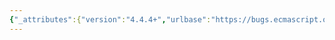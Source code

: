 ```yaml
---
{"_attributes":{"version":"4.4.4+","urlbase":"https://bugs.ecmascript.org/","maintainer":"dherman@mozilla.com"},"bug":{"bug_id":2670,"creation_ts":"2014-04-17 06:23:00 -0700","short_desc":"7.3.13  CreateArrayFromList: Missing \"be\" in step 2","delta_ts":"2014-04-29 21:53:46 -0700","product":"Draft for 6th Edition","component":"editorial issue","version":"Rev 23: April 5, 2014 Draft","rep_platform":"All","op_sys":"All","bug_status":"RESOLVED","resolution":"FIXED","priority":"Normal","bug_severity":"normal","everconfirmed":true,"reporter":{"uid":"andrebargull","name":"André Bargull"},"assigned_to":{"uid":"allen","name":"Allen Wirfs-Brock"},"long_desc":[{"commentid":7769,"comment_count":0,"who":{"uid":"andrebargull","name":"André Bargull"},"bug_when":"2014-04-17 06:23:08 -0700","thetext":"7.3.13  CreateArrayFromList, step 2\n\nChange to \"Let array _be_ ArrayCreate(0)\""},{"commentid":7782,"comment_count":1,"who":{"uid":"allen","name":"Allen Wirfs-Brock"},"bug_when":"2014-04-17 07:52:11 -0700","thetext":"fixed in rev24 editor's draft"},{"commentid":7986,"comment_count":2,"who":{"uid":"allen","name":"Allen Wirfs-Brock"},"bug_when":"2014-04-29 21:53:46 -0700","thetext":"fixed in rev24"}]}}
---
```

